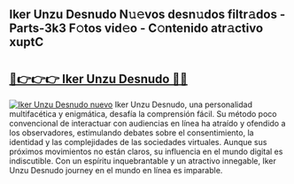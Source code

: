 ## Iker Unzu Desnudo N𝚞𝚎vos desn𝚞dos filtr𝚊dos - Parts-3k3 F𝚘tos vid𝚎o - C𝚘ntenido atr𝚊ctivo xuptC

# <h2><a href="http://mb4m8y8.tromn.icu/?c=Iker+Unzu+Desnudo">🔗👉👉👉 Iker Unzu Desnudo 🔗🔗</a></h2>

[![Iker Unzu Desnudo nuevo](https://i.imgur.com/pEAQMta.gif)](http://mb4m8y8.tromn.icu/?c=Iker+Unzu+Desnudo)
Iker Unzu Desnudo, una personalidad multifacética y enigmática, desafía la comprensión fácil. Su método poco convencional de interactuar con audiencias en línea ha atraído y ofendido a los observadores, estimulando debates sobre el consentimiento, la identidad y las complejidades de las sociedades virtuales. Aunque sus próximos movimientos no están claros, su influencia en el mundo digital es indiscutible. Con un espíritu inquebrantable y un atractivo innegable, Iker Unzu Desnudo journey en el mundo en línea es imparable.
